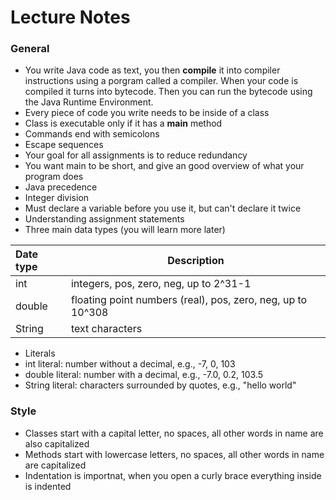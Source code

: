 # Lecture Notes
### General
* You write Java code as text, you then __compile__ it into compiler instructions using a porgram called a compiler. When your code is compiled it turns into bytecode. Then you can run the bytecode using the Java Runtime Environment.
* Every piece of code you write needs to be inside of a class
* Class is executable only if it has a __main__ method
* Commands end with semicolons
* Escape sequences
* Your goal for all assignments is to reduce redundancy
* You want main to be short, and give an good overview of what your program does
* Java precedence
* Integer division
* Must declare a variable before you use it, but can't declare it twice
* Understanding assignment statements
* Three main data types (you will learn more later)

 | Date type   | Description 
 | :-----------|-------------------------------------------------------------- |
 | int         | integers, pos, zero, neg, up to 2^31-1                        |
 | double      | floating point numbers (real), pos, zero, neg, up to 10^308   |
 | String      | text characters                                               |
* Literals
 * int literal: number without a decimal, e.g., -7, 0, 103
 * double literal: number with a decimal, e.g., -7.0, 0.2, 103.5
 * String literal: characters surrounded by quotes, e.g., "hello world"


### Style
  * Classes start with a capital letter, no spaces, all other words in name are also capitalized
  * Methods start with lowercase letters, no spaces, all other words in name are capitalized
  * Indentation is importnat, when you open a curly brace everything inside is indented
